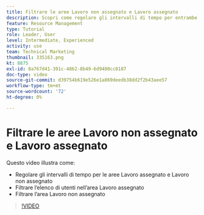 ```yaml
---
title: Filtrare le aree Lavoro non assegnato e Lavoro assegnato
description: Scopri come regolare gli intervalli di tempo per entrambe le aree, filtrare l’elenco di utenti nell’area di lavoro assegnata e filtrare l’area di lavoro non assegnata.
feature: Resource Management
type: Tutorial
role: Leader, User
level: Intermediate, Experienced
activity: use
team: Technical Marketing
thumbnail: 335163.png
kt: 8875
exl-id: 8a767d41-391c-4862-8b49-6d9480cc8187
doc-type: video
source-git-commit: d39754b619e526e1a869deedb38dd2f2b43aee57
workflow-type: tm+mt
source-wordcount: '72'
ht-degree: 0%

---
```


# Filtrare le aree Lavoro non assegnato e Lavoro assegnato

Questo video illustra come:

* Regolare gli intervalli di tempo per le aree Lavoro assegnato e Lavoro non assegnato
* Filtrare l’elenco di utenti nell’area Lavoro assegnato
* Filtrare l’area Lavoro non assegnato

>[!VIDEO](https://video.tv.adobe.com/v/335163/?quality=12)
